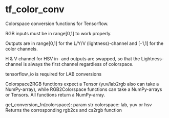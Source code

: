 # tf_color_conv
Colorspace conversion functions for Tensorflow.

RGB inputs must be in range[0,1] to work properly.

Outputs are in range[0,1] for the L/Y/V (lightness)-channel and [-1,1] for the color channels.

H & V channel for HSV in- and outputs are swapped, so that the Lightness-channel is always the first channel regardless of colorspace.

tensorflow_io is required for LAB conversions


Colorspace2RGB functions expect a Tensor (yuv/lab2rgb also can take a NumPy-array), while RGB2Colorspace functions can take a NumPy-arrays or Tensors. All functions return a NumPy-array.


get_conversion_fn(colorspace):
param str colorspace: lab, yuv or hsv
Returns the corrosponding rgb2cs and cs2rgb function
